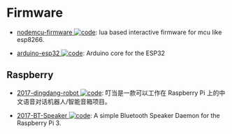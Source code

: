# Firmware

- [nodemcu-firmware ![code](https://martrix-usa.oss-accelerate.aliyuncs.com/logo/code.svg)](https://github.com/nodemcu/nodemcu-firmware): lua based interactive firmware for mcu like esp8266.

- [arduino-esp32 ![code](https://martrix-usa.oss-accelerate.aliyuncs.com/logo/code.svg)](https://github.com/espressif/arduino-esp32): Arduino core for the ESP32

## Raspberry

- [2017-dingdang-robot ![code](https://martrix-usa.oss-accelerate.aliyuncs.com/logo/code.svg)](https://github.com/dingdang-robot/dingdang-robot): 叮当是一款可以工作在 Raspberry Pi 上的中文语音对话机器人/智能音箱项目。

- [2017-BT-Speaker ![code](https://martrix-usa.oss-accelerate.aliyuncs.com/logo/code.svg)](https://github.com/lukasjapan/bt-speaker): A simple Bluetooth Speaker Daemon for the Raspberry Pi 3.
